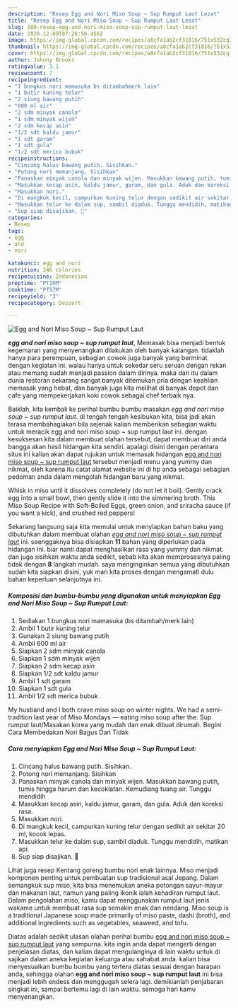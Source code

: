 ```yaml
---
description: "Resep Egg and Nori Miso Soup ~ Sup Rumput Laut Lezat"
title: "Resep Egg and Nori Miso Soup ~ Sup Rumput Laut Lezat"
slug: 380-resep-egg-and-nori-miso-soup-sup-rumput-laut-lezat
date: 2020-12-09T07:26:56.456Z
image: https://img-global.cpcdn.com/recipes/a8cfa1ab2cf31816/751x532cq70/egg-and-nori-miso-soup-sup-rumput-laut-foto-resep-utama.jpg
thumbnail: https://img-global.cpcdn.com/recipes/a8cfa1ab2cf31816/751x532cq70/egg-and-nori-miso-soup-sup-rumput-laut-foto-resep-utama.jpg
cover: https://img-global.cpcdn.com/recipes/a8cfa1ab2cf31816/751x532cq70/egg-and-nori-miso-soup-sup-rumput-laut-foto-resep-utama.jpg
author: Johnny Brooks
ratingvalue: 3.1
reviewcount: 7
recipeingredient:
- "1 bungkus nori mamasuka bs ditambahmerk lain"
- "1 butir kuning telur"
- "2 siung bawang putih"
- "600 ml air"
- "2 sdm minyak canola"
- "1 sdm minyak wijen"
- "2 sdm kecap asin"
- "1/2 sdt kaldu jamur"
- "1 sdt garam"
- "1 sdt gula"
- "1/2 sdt merica bubuk"
recipeinstructions:
- "Cincang halus bawang putih. Sisihkan."
- "Potong nori memanjang. Sisihkan"
- "Panaskan minyak canola dan minyak wijen. Masukkan bawang putih, tumis hingga harum dan kecoklatan. Kemudiang tuang air. Tunggu mendidih"
- "Masukkan kecap asin, kaldu jamur, garam, dan gula. Aduk dan koreksi rasa."
- "Masukkan nori."
- "Di mangkuk kecil, campurkan kuning telur dengan sedikit air sekitar 20 ml, kocok lepas."
- "Masukkan telur ke dalam sup, sambil diaduk. Tunggu mendidih, matikan api."
- "Sup siap disajikan. 💞"
categories:
- Resep
tags:
- egg
- and
- nori

katakunci: egg and nori 
nutrition: 246 calories
recipecuisine: Indonesian
preptime: "PT19M"
cooktime: "PT57M"
recipeyield: "3"
recipecategory: Dessert

---
```



![Egg and Nori Miso Soup ~ Sup Rumput Laut](https://img-global.cpcdn.com/recipes/a8cfa1ab2cf31816/751x532cq70/egg-and-nori-miso-soup-sup-rumput-laut-foto-resep-utama.jpg)

<b><i>egg and nori miso soup ~ sup rumput laut</i></b>, Memasak bisa menjadi bentuk kegemaran yang menyenangkan dilakukan oleh banyak kalangan. tidaklah hanya para perempuan, sebagian cowok juga banyak yang berminat dengan kegiatan ini. walau hanya untuk sekedar seru seruan dengan rekan atau memang sudah menjadi passion dalam dirinya. maka dari itu dalam dunia restoran sekarang sangat banyak ditemukan pria dengan keahlian memasak yang hebat, dan banyak juga kita melihat di banyak depot dan cafe yang mempekerjakan koki cowok sebagai chef terbaik nya.

Baiklah, kita kembali ke perihal bumbu bumbu masakan <i>egg and nori miso soup ~ sup rumput laut</i>. di tengah tengah kesibukan kita, bisa jadi akan terasa membahagiakan bila sejenak kalian memberikan sebagian waktu untuk meracik egg and nori miso soup ~ sup rumput laut ini. dengan kesuksesan kita dalam membuat olahan tersebut, dapat membuat diri anda bangga akan hasil hidangan kita sendiri. apalagi disini dengan perantara situs ini kalian akan dapat rujukan untuk memasak hidangan <u>egg and nori miso soup ~ sup rumput laut</u> tersebut menjadi menu yang yummy dan nikmat, oleh karena itu catat alamat website ini di hp anda sebagai sebagian pedoman anda dalam mengolah hidangan baru yang nikmat.

Whisk in miso until it dissolves completely (do not let it boil). Gently crack egg into a small bowl, then gently slide it into the simmering broth. This Miso Soup Recipe with Soft-Boiled Eggs, green onion, and sriracha sauce (if you want a kick), and crushed red peppers!


Sekarang langsung saja kita memulai untuk menyiapkan bahan baku yang dibutuhkan dalam membuat olahan <u><i>egg and nori miso soup ~ sup rumput laut</i></u> ini. seenggaknya bisa disiapkan <b>11</b> bahan yang diperlukan pada hidangan ini. biar nanti dapat menghasilkan rasa yang yummy dan nikmat. dan juga sisihkan waktu anda sedikit, sebab kita akan memprosesnya paling tidak dengan <b>8</b> langkah mudah. saya menginginkan semua yang dibutuhkan sudah kita siapkan disini, yuk mari kita proses dengan mengamati dulu bahan keperluan selanjutnya ini.

<!--inarticleads1-->

##### Komposisi dan bumbu-bumbu yang digunakan untuk menyiapkan Egg and Nori Miso Soup ~ Sup Rumput Laut:

1. Sediakan 1 bungkus nori mamasuka (bs ditambah/merk lain)
1. Ambil 1 butir kuning telur
1. Gunakan 2 siung bawang putih
1. Ambil 600 ml air
1. Siapkan 2 sdm minyak canola
1. Siapkan 1 sdm minyak wijen
1. Siapkan 2 sdm kecap asin
1. Siapkan 1/2 sdt kaldu jamur
1. Ambil 1 sdt garam
1. Siapkan 1 sdt gula
1. Ambil 1/2 sdt merica bubuk


My husband and I both crave miso soup on winter nights. We had a semi-tradition last year of Miso Mondays — eating miso soup after the. Sup rumput laut/Masakan korea yang mudah dan enak dibuat dirumah. Begini Cara Membedakan Nori Bagus Dan Tidak 

<!--inarticleads2-->

##### Cara menyiapkan Egg and Nori Miso Soup ~ Sup Rumput Laut:

1. Cincang halus bawang putih. Sisihkan.
1. Potong nori memanjang. Sisihkan
1. Panaskan minyak canola dan minyak wijen. Masukkan bawang putih, tumis hingga harum dan kecoklatan. Kemudiang tuang air. Tunggu mendidih
1. Masukkan kecap asin, kaldu jamur, garam, dan gula. Aduk dan koreksi rasa.
1. Masukkan nori.
1. Di mangkuk kecil, campurkan kuning telur dengan sedikit air sekitar 20 ml, kocok lepas.
1. Masukkan telur ke dalam sup, sambil diaduk. Tunggu mendidih, matikan api.
1. Sup siap disajikan. 💞


Lihat juga resep Kentang goreng bumbu nori enak lainnya. Miso menjadi komponen penting untuk pembuatan sup tradisional asal Jepang. Dalam semangkuk sup miso, kita bisa menemukan aneka potongan sayur-mayur dan makanan laut, namun yang paling ikonik ialah kehadiran rumput laut. Dalam pengolahan miso, kamu dapat menggunakan rumput laut jenis wakame untuk membuat rasa sup semakin enak dan nendang. Miso soup is a traditional Japanese soup made primarily of miso paste, dashi (broth), and additional ingredients such as vegetables, seaweed, and tofu. 

Diatas adalah sedikit ulasan olahan perihal bumbu <u>egg and nori miso soup ~ sup rumput laut</u> yang sempurna. kita ingin anda dapat mengerti dengan penjelasan diatas, dan kalian dapat mengulanginya di lain waktu untuk di sajikan dalam aneka kegiatan keluarga atau sahabat anda. kalian bisa menyesuaikan bumbu bumbu yang tertera diatas sesuai dengan harapan anda, sehingga olahan <b>egg and nori miso soup ~ sup rumput laut</b> ini bisa menjadi lebih endess dan menggugah selera lagi. demikianlah penjabaran singkat ini, sampai bertemu lagi di lain waktu. semoga hari kamu menyenangkan.
